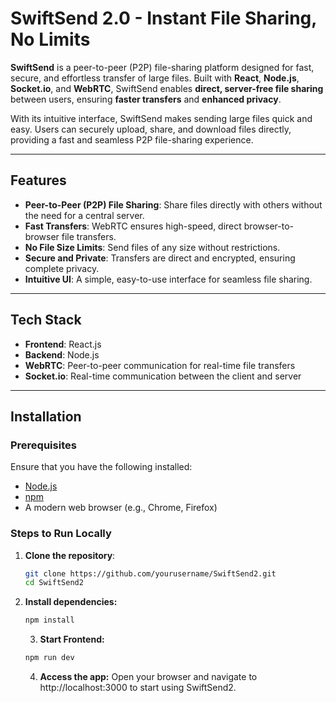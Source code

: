# SwiftSend 2.0 - Instant File Sharing, No Limits

**SwiftSend** is a peer-to-peer (P2P) file-sharing platform designed for fast, secure, and effortless transfer of large files. Built with **React**, **Node.js**, **Socket.io**, and **WebRTC**, SwiftSend enables **direct, server-free file sharing** between users, ensuring **faster transfers** and **enhanced privacy**.

With its intuitive interface, SwiftSend makes sending large files quick and easy. Users can securely upload, share, and download files directly, providing a fast and seamless P2P file-sharing experience.

---

## Features

- **Peer-to-Peer (P2P) File Sharing**: Share files directly with others without the need for a central server.
- **Fast Transfers**: WebRTC ensures high-speed, direct browser-to-browser file transfers.
- **No File Size Limits**: Send files of any size without restrictions.
- **Secure and Private**: Transfers are direct and encrypted, ensuring complete privacy.
- **Intuitive UI**: A simple, easy-to-use interface for seamless file sharing.

---

## Tech Stack

- **Frontend**: React.js
- **Backend**: Node.js
- **WebRTC**: Peer-to-peer communication for real-time file transfers
- **Socket.io**: Real-time communication between the client and server

---

## Installation

### Prerequisites

Ensure that you have the following installed:

- [Node.js](https://nodejs.org/)
- [npm](https://www.npmjs.com/)
- A modern web browser (e.g., Chrome, Firefox)


### Steps to Run Locally

1. **Clone the repository**:

   ```bash
   git clone https://github.com/yourusername/SwiftSend2.git
   cd SwiftSend2
   ```


2. **Install dependencies:**
   ```bash
   npm install
   ```
   3. **Start Frontend:**

   ```bash
   npm run dev
   ```

   4. **Access the app:**
    Open your browser and navigate to http://localhost:3000 to start using SwiftSend2.

    